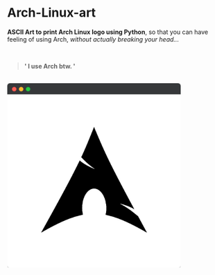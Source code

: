 # Arch-Linux-art

**ASCII Art to print Arch Linux logo using Python**, so that you can have feeling of using Arch, *without actually breaking your head...*

<br>

> **' I use Arch btw. '** 
<br>

<img align="left" alt="Coding" width="400" src="https://raw.githubusercontent.com/Xenometon/Config-Files/1183a3d281f9acb82f8ea3a9ae06cb0d3fb585c8/arch%20linux.png">
